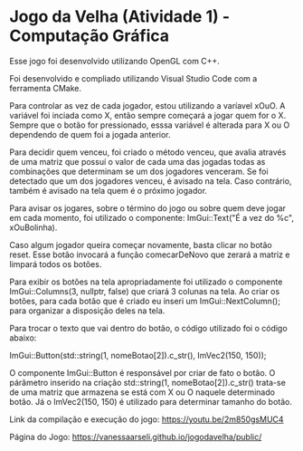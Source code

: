 # Jogo da Velha (Atividade 1) - Computação Gráfica

Esse jogo foi desenvolvido utilizando OpenGL com C++.

Foi desenvolvido e compliado utilizando Visual Studio Code com a ferramenta CMake.

Para controlar as vez de cada jogador, estou utilizando a varíavel xOuO. A variável foi inciada como X, então sempre começará a jogar quem for o X.
Sempre que o botão for pressionado, esssa variável é alterada para X ou O dependendo de quem foi a jogada anterior.

Para decidir quem venceu, foi criado o método venceu, que avalia através de uma matriz que possuí o valor de cada uma das jogadas todas as combinações que determinam se um dos jogadores venceram. Se foi detectado que um dos jogadores venceu, é avisado na tela. Caso contrário, também é avisado na tela quem é o próximo jogador.

Para avisar os jogares, sobre o término do jogo ou sobre quem deve jogar em cada momento, foi utilizado o componente: ImGui::Text("É a vez do %c", xOuBolinha).

Caso algum jogador queira começar novamente, basta clicar no botão reset. Esse botão invocará a função comecarDeNovo que zerará a matriz e limpará todos os botões.

Para exibir os botões na tela apropriadamente foi utilizado o componente ImGui::Columns(3, nullptr, false) que criará 3 colunas na tela. Ao criar os botões, para cada botão que é criado eu inseri um  ImGui::NextColumn(); para organizar a disposição deles na tela.

Para trocar o texto que vai dentro do botão, o código utilizado foi o código abaixo:

ImGui::Button(std::string(1, nomeBotao[2]).c_str(), ImVec2(150, 150));

O componente ImGui::Button é responsável por criar de fato o botão. O párâmetro inserido na criação std::string(1, nomeBotao[2]).c_str() trata-se de uma matriz que armazena se está com X ou O naquele determinado botão. Já o ImVec2(150, 150) é utilizado para determinar tamanho do botão.

Link da compilação e execução do jogo: https://youtu.be/2m850gsMUC4

Página do Jogo: https://vanessaarseli.github.io/jogodavelha/public/
